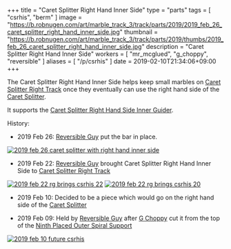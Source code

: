 +++
title = "Caret Splitter Right Hand Inner Side"
type = "parts"
tags = [ "csrhis", "berm" ]
image = "https://b.robnugen.com/art/marble_track_3/track/parts/2019/2019_feb_26_caret_splitter_right_hand_inner_side.jpg"
thumbnail = "https://b.robnugen.com/art/marble_track_3/track/parts/2019/thumbs/2019_feb_26_caret_splitter_right_hand_inner_side.jpg"
description = "Caret Splitter Right Hand Inner Side"
workers = [
    "mr_mcglued",
    "g_choppy",
	"reversible"
]
aliases = [
    "/p/csrhis"
]
date = 2019-02-10T21:34:06+09:00
+++

The Caret Splitter Right Hand Inner Side helps keep small marbles on
[Caret Splitter Right Track](/parts/caret_splitter_right_track/)
once they eventually can use the right hand side of the
[Caret Splitter](/parts/caret-splitter/).

It supports the [Caret Splitter Right Hand Side Inner Guider](/parts/caret-splitter-right-hand-side-inner-guider/).

History:

* 2019 Feb 26: [Reversible Guy](/workers/reversible/) put the bar in place.

[![2019 feb 26 caret splitter with right hand inner side](//b.robnugen.com/art/marble_track_3/track/parts/2019/thumbs/2019_feb_26_caret_splitter_with_right_hand_inner_side.jpg)](//b.robnugen.com/art/marble_track_3/track/parts/2019/2019_feb_26_caret_splitter_with_right_hand_inner_side.jpg)

* 2019 Feb 22: [Reversible Guy](/workers/reversible/) brought Caret Splitter Right Hand Inner Side to [Caret Splitter Right Track](/parts/caret_splitter_right_track/)

[![2019 feb 22 rg brings csrhis 22](//b.robnugen.com/art/marble_track_3/track/parts/2019/thumbs/2019_feb_22_rg_brings_csrhis_22.jpg)](//b.robnugen.com/art/marble_track_3/track/parts/2019/2019_feb_22_rg_brings_csrhis_22.jpg)
[![2019 feb 22 rg brings csrhis 20](//b.robnugen.com/art/marble_track_3/track/parts/2019/thumbs/2019_feb_22_rg_brings_csrhis_20.jpg)](//b.robnugen.com/art/marble_track_3/track/parts/2019/2019_feb_22_rg_brings_csrhis_20.jpg)

* 2019 Feb 10: Decided to be a piece which would go on the right hand
  side of the [Caret Splitter](/parts/caret-splitter/)

* 2019 Feb 09: Held by [Reversible Guy](/workers/reversible/) after [G Choppy](/workers/g_choppy/)
  cut it from the top of the
  [Ninth Placed Outer Spiral Support](/parts/009p_ninth-placed-outer-spiral-support/)

[![2019 feb 10 future csrhis](//b.robnugen.com/art/marble_track_3/track/parts/2019/thumbs/2019_feb_10_future_csrhis.jpg)](//b.robnugen.com/art/marble_track_3/track/parts/2019/2019_feb_10_future_csrhis.jpg)
